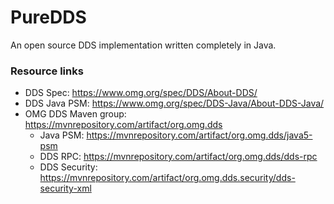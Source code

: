 # PureDDS

An open source DDS implementation written completely in Java.

### Resource links

* DDS Spec: https://www.omg.org/spec/DDS/About-DDS/
* DDS Java PSM: https://www.omg.org/spec/DDS-Java/About-DDS-Java/
* OMG DDS Maven group: https://mvnrepository.com/artifact/org.omg.dds
    * Java PSM: https://mvnrepository.com/artifact/org.omg.dds/java5-psm
    * DDS RPC: https://mvnrepository.com/artifact/org.omg.dds/dds-rpc
    * DDS Security: https://mvnrepository.com/artifact/org.omg.dds.security/dds-security-xml